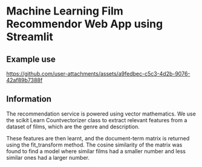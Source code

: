 # Machine Learning Film Recommendor Web App using Streamlit 

## Example use 

https://github.com/user-attachments/assets/a9fedbec-c5c3-4d2b-9076-42af89b7388f

## Information 

The recommendation service is powered using vector mathematics. We use the scikit Learn Countvectorizer class to extract relevant features
from a dataset of films, which are the genre and description.

These features are then learnt, and the document-term matrix is returned using the fit_transform method. The cosine similarity of the matrix was 
found to find a model where similar films had a smaller number and less similar ones had a larger number.

